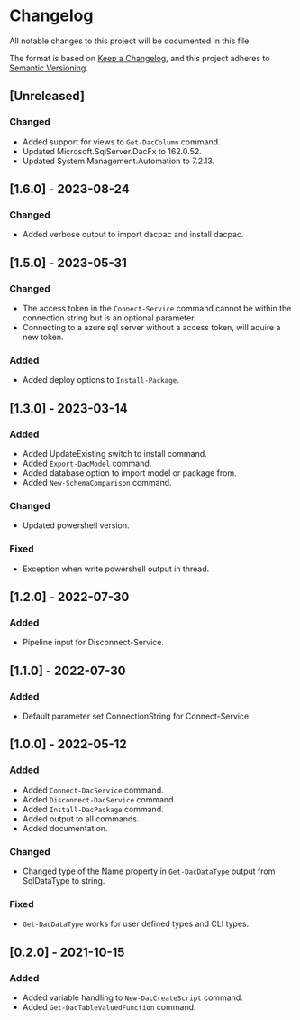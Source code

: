 # Changelog

All notable changes to this project will be documented in this file.

The format is based on [Keep a Changelog](https://keepachangelog.com/en/1.0.0/),
and this project adheres to [Semantic Versioning](https://semver.org/spec/v2.0.0.html).

## [Unreleased]

### Changed

- Added support for views to `Get-DacColumn` command.
- Updated Microsoft.SqlServer.DacFx to 162.0.52.
- Updated System.Management.Automation to 7.2.13.

## [1.6.0] - 2023-08-24

### Changed

- Added verbose output to import dacpac and install dacpac.

## [1.5.0] - 2023-05-31

### Changed

- The access token in the `Connect-Service` command cannot be within the connection string but is an optional parameter.
- Connecting to a azure sql server without a access token, will aquire a new token.

### Added

- Added deploy options to `Install-Package`.

## [1.3.0] - 2023-03-14

### Added

- Added UpdateExisting switch to install command.
- Added `Export-DacModel` command.
- Added database option to import model or package from.
- Added `New-SchemaComparison` command.

### Changed

- Updated powershell version.

### Fixed

- Exception when write powershell output in thread.

## [1.2.0] - 2022-07-30

### Added

- Pipeline input for Disconnect-Service.

## [1.1.0] - 2022-07-30

### Added

- Default parameter set ConnectionString for Connect-Service.

## [1.0.0] - 2022-05-12

### Added

- Added `Connect-DacService` command.
- Added `Disconnect-DacService` command.
- Added `Install-DacPackage` command.
- Added output to all commands.
- Added documentation.

### Changed

- Changed type of the Name property in `Get-DacDataType` output from SqlDataType to string.

### Fixed

- `Get-DacDataType` works for user defined types and CLI types.

## [0.2.0] - 2021-10-15

### Added

- Added variable handling to `New-DacCreateScript` command.
- Added `Get-DacTableValuedFunction` command.

<!-- markdownlint-configure-file {"MD024": { "siblings_only": true } } -->
